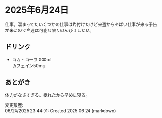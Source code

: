 # 2025年6月24日

仕事。溜まってたいくつかの仕事は片付けたけど来週からやばい仕事が来る予告が来たので今週は可能な限りのんびりしたい。

## ドリンク

- コカ・コーラ 500ml  
カフェイン50mg

## あとがき

体力がなさすぎる。疲れたから早めに寝る。

変更履歴:  
06/24/2025 23:44:01: Created 2025 06 24 (markdown)  
